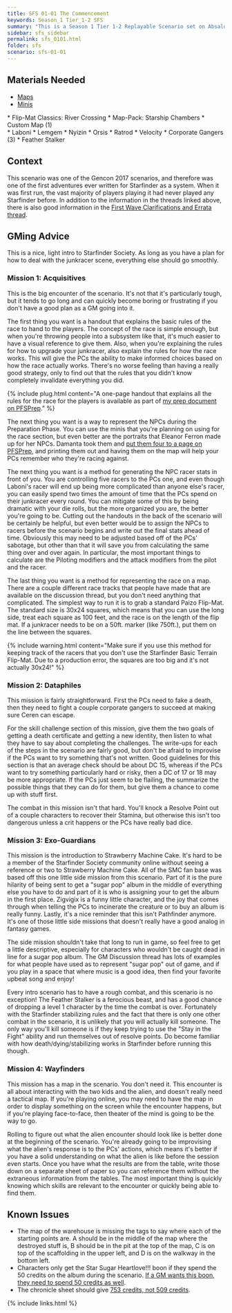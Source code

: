 ```yaml
---
title: SFS 01-01 The Commencement
keywords: Season_1 Tier_1-2 SFS
summary: "This is a Season 1 Tier 1-2 Replayable Scenario set on Absalom Station that involves variant vehicle rules."
sidebar: sfs_sidebar
permalink: sfs_0101.html
folder: sfs
scenario: sfs-01-01
---
```


## Materials Needed

<ul id="profileTabs" class="nav nav-tabs">
    <li class="active"><a class="noCrossRef" href="#maps" data-toggle="tab">Maps</a></li>
    <li><a class="noCrossRef" href="#minis" data-toggle="tab">Minis</a></li>
</ul>
  <div class="tab-content">
<div role="tabpanel" class="tab-pane active" id="maps" markdown="1">
* Flip-Mat Classics: River Crossing
* Map-Pack: Starship Chambers
* Custom Map (1)
</div>

<div role="tabpanel" class="tab-pane" id="minis" markdown="1">
* Laboni
* Lemgem
* Nyizin
* Orsis
* Ratrod
* Velocity
* Corporate Gangers (3)
* Feather Stalker

</div>

</div>

## Context

This scenario was one of the Gencon 2017 scenarios, and therefore was one of the first adventures ever written for Starfinder as a system. When it was first run, the vast majority of players playing it had never played any Starfinder before. In addition to the information in the threads linked above, there is also good information in the [First Wave Clarifications and Errata thread](http://paizo.com/threads/rzs2uipu&page=3?Starfinder-Society-Scenarios-First-Wave).

## GMing Advice

This is a nice, light intro to Starfinder Society. As long as you have a plan for how to deal with the junkracer scene, everything else should go smoothly.

### Mission 1: Acquisitives

This is the big encounter of the scenario. It's not that it's particularly tough, but it tends to go long and can quickly become boring or frustrating if you don't have a good plan as a GM going into it.

The first thing you want is a handout that explains the basic rules of the race to hand to the players. The concept of the race is simple enough, but when you're throwing people into a subsystem like that, it's much easier to have a visual reference to give them. Also, when you're explaining the rules for how to upgrade your junkracer, also explain the rules for how the race works. This will give the PCs the ability to make informed choices based on how the race actually works. There's no worse feeling than having a really good strategy, only to find out that the rules that you didn't know completely invalidate everything you did.

{% include plug.html content="A one-page handout that explains all the rules for the race for the players is available as part of [my prep document on PFSPrep](http://pfsprep.com/e107_plugins/forum/forum_viewtopic.php?2626)." %}

The next thing you want is a way to represent the NPCs during the Preparation Phase. You can use the minis that you're planning on using for the race section, but even better are the portraits that Eleanor Ferron made up for her NPCs. Damanta took them and [put them four to a page on PFSPrep](http://pfsprep.com/e107_plugins/forum/forum_viewtopic.php?2501), and printing them out and having them on the map will help your PCs remember who they're racing against.

The next thing you want is a method for generating the NPC racer stats in front of you. You are controlling five racers to the PCs one, and even though Laboni's racer will end up being more complicated than anyone else's racer, you can easily spend two times the amount of time that the PCs spend on their junkracer every round. You can mitigate some of this by being dramatic with your die rolls, but the more organized you are, the better you're going to be. Cutting out the handouts in the back of the scenario will be certainly be helpful, but even better would be to assign the NPCs to racers before the scenario begins and write out the final stats ahead of time. Obviously this may need to be adjusted based off of the PCs' sabotage, but other than that it will save you from calculating the same thing over and over again. In particular, the most important things to calculate are the Piloting modifiers and the attack modifiers from the pilot and the racer.

The last thing you want is a method for representing the race on a map. There are a couple different race tracks that people have made that are available on the discussion thread, but you don't need anything that complicated. The simplest way to run it is to grab a standard Paizo Flip-Mat. The standard size is 30x24 squares, which means that you can use the long side, treat each square as 100 feet, and the race is on the length of the flip mat. If a junkracer needs to be on a 50ft. marker (like 750ft.), put them on the line between the squares.

{% include warning.html content="Make sure if you use this method for keeping track of the racers that you don't use the Starfinder Basic Terrain Flip-Mat. Due to a production error, the squares are too big and it's not actually 30x24!" %}

### Mission 2: Dataphiles

This mission is fairly straightforward. First the PCs need to fake a death, then they need to fight a couple corporate gangers to succeed at making sure Ceren can escape.

For the skill challenge section of this mission, give them the two goals of getting a death certificate and getting a new identity, then listen to what they have to say about completing the challenges. The write-ups for each of the steps in the scenario are fairly good, but don't be afraid to improvise if the PCs want to try something that's not written. Good guidelines for this section is that an average check should be about DC 15, whereas if the PCs want to try something particularly hard or risky, then a DC of 17 or 18 may be more appropriate. If the PCs just seem to be flailing, the summarize the possible things that they can do for them, but give them a chance to come up with stuff first.

The combat in this mission isn't that hard. You'll knock a Resolve Point out of a couple characters to recover their Stamina, but otherwise this isn't too dangerous unless a crit happens or the PCs have really bad dice.

### Mission 3: Exo-Guardians

This mission is the introduction to Strawberry Machine Cake. It's hard to be a member of the Starfinder Society community online without seeing a reference or two to Strawberry Machine Cake. All of the SMC fan base was based off this one little side mission from this scenario. Part of it is the pure hilarity of being sent to get a "sugar pop" album in the middle of everything else you have to do and part of it is who is assigning your to get the album in the first place. Zigvigix is a funny little character, and the joy that comes through when telling the PCs to incinerate the creature or to buy an album is really funny. Lastly, it's a nice reminder that this isn't Pathfinder anymore. It's one of those little side missions that doesn't really have a good analog in fantasy games.

The side mission shouldn't take that long to run in game, so feel free to get a little descriptive, especially for characters who wouldn't be caught dead in line for a sugar pop album. The GM Discussion thread has lots of examples for what people have used as to represent "sugar pop" out of game, and if you play in a space that where music is a good idea, then find your favorite upbeat song and enjoy!

Every intro scenario has to have a rough combat, and this scenario is no exception! The Feather Stalker is a ferocious beast, and has a good chance of dropping a level 1 character by the time the combat is over. Fortunately with the Starfinder stabilizing rules and the fact that there is only one other combat in the scenario, it is unlikely that you will actually kill someone. The only way you'll kill someone is if they keep trying to use the "Stay in the Fight" ability and run themselves out of resolve points. Do become familiar with how death/dying/stabilizing works in Starfinder before running this though.

### Mission 4: Wayfinders

This mission has a map in the scenario. You don't need it. This encounter is all about interacting with the two kids and the alien, and doesn't really need a tactical map. If you're playing online, you may need to have the map in order to display something on the screen while the encounter happens, but if you're playing face-to-face, then theater of the mind is going to be the way to go.

Rolling to figure out what the alien encounter should look like is better done at the beginning of the scenario. You're already going to be improvising what the alien's response is to the PCs' actions, which means it's better if you have a solid understanding on what the alien is like before the session even starts. Once you have what the results are from the table, write those down on a separate sheet of paper so you can reference them without the extraneous information from the tables. The most important thing is quickly knowing which skills are relevant to the encounter or quickly being able to find them.

## Known Issues

* The map of the warehouse is missing the tags to say where each of the starting points are. A should be in the middle of the map where the destroyed stuff is, B should be in the pit at the top of the map, C is on top of the scaffolding in the upper left, and D is on the walkway in the bottom left.
* Characters only get the Star Sugar Heartlove!!! boon if they spend the 50 credits on the album during the scenario. [If a GM wants this boon, they need to spend 50 credits as well](http://paizo.com/threads/rzs2uipu&page=2?Starfinder-Society-Scenarios-First-Wave#75).
* The chronicle sheet should give [753 credits, not 509 credits](http://paizo.com/threads/rzs2uipu&page=4?Starfinder-Society-Scenarios-First-Wave#178).

{% include links.html %}
